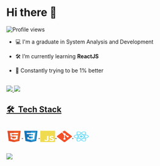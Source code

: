 <h1 align="left"> Hi there 👋</h1>
<p align="left"> <img src="https://komarev.com/ghpvc/?username=KarlaNunes&color=blueviolet" alt="Profile views" /> </p>

- 💻 I'm a graduate in System Analysis and Development

- 🛠 I’m currently learning **ReactJS**

- 🚀 Constantly trying to be 1% better

<br>

<div>
  <a href="https://github.com/sauloveigr">
  <img height="165em" src="https://github-readme-stats.vercel.app/api?username=KarlaNunes&show_icons=true&theme=aura&include_all_commits=true&count_private=true"/>

  <img height="165em" src="https://github-readme-stats.vercel.app/api/top-langs/?username=KarlaNunes&layout=compact&langs_count=7&theme=aura"/>
</div>

## 🛠 &nbsp;Tech Stack

<div style="display: inline_block"><br>
  <img align="center" alt="HTML" height="30" width="40" src="https://raw.githubusercontent.com/devicons/devicon/master/icons/html5/html5-original.svg">
  <img align="center" alt="CSS" height="30" width="40" src="https://raw.githubusercontent.com/devicons/devicon/master/icons/css3/css3-original.svg">
  <img align="center" alt="Js" height="30" width="40" src="https://raw.githubusercontent.com/devicons/devicon/master/icons/javascript/javascript-plain.svg">
  <img align="center" alt="Git" height="30" width="40" src="https://raw.githubusercontent.com/devicons/devicon/master/icons/git/git-plain.svg">
  <img align="center" alt="Git" height="30" width="40" src="https://raw.githubusercontent.com/devicons/devicon/master/icons/react/react-original.svg">

</div>

##

<div> 
   <a target="_blank" href="https://www.linkedin.com/in/karla-nunes-2873381a0/" ><img src="https://img.shields.io/badge/-LinkedIn-%230077B5?style=for-the-badge&logo=linkedin&logoColor=white" target="_blank"></a> 
 
<div>

</p>

<!--
- 💻 I’m currently studing at IFRN
- 🚀 I’m currently learning HTML, CSS and JavaScript
- 📫 How to reach me: karla.julyana1@gmail.com

![JavaScript](https://img.shields.io/badge/-JavaScript-05122A?style=flat&logo=javascript)&nbsp;
![HTML](https://img.shields.io/badge/-HTML-05122A?style=flat&logo=HTML5)&nbsp;
![CSS](https://img.shields.io/badge/-CSS-05122A?style=flat&logo=CSS3&logoColor=1572B6)&nbsp;
-->
